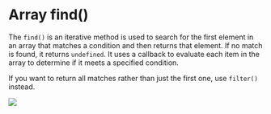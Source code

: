 # Array find()

The <code>find()</code> is an iterative method is used to search for the first element in an array that matches a condition and then returns that element. If no match is found, it returns <code>undefined</code>. It uses a callback to evaluate each item in the array to determine if it meets a specified condition.

If you want to return all matches rather than just the first one, use <code>filter()</code> instead.

![](/assets/array-find.png)
